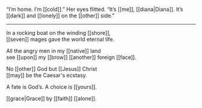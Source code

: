 “I’m home. I’m [[cold]].” Her eyes flitted. “It’s [[me]], [[diana|Diana]]. It’s [[dark]] and [[lonely]] on the [[other]] side.”

* * *
In a rocking boat on the winding [[shore]],  
[[seven]] mages gave the world eternal life.  
  
All the angry men in my [[native]] land  
see [[upon]] my [[brow]] [[another]] foreign [[face]].  
  
No [[other]] God but [[Jesus]] Christ  
[[may]] be the Caesar's ecstasy.  
  
A fate is God’s. A choice is [[yours]].

[[grace|Grace]] by [[faith]] [[alone]].